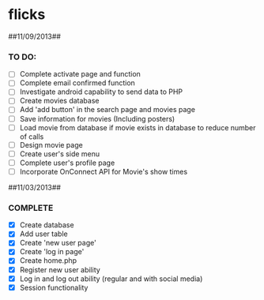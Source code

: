 flicks
======
##11/09/2013##

### TO DO: ###
  + [ ] Complete activate page and function
  + [ ] Complete email confirmed function
  + [ ] Investigate android capability to send data to PHP
  + [ ] Create movies database
  + [ ] Add 'add button' in the search page and movies page
  + [ ] Save information for movies (Including posters)
  + [ ] Load movie from database if movie exists in database to reduce number of calls
  + [ ] Design movie page
  + [ ] Create user's side menu
  + [ ] Complete user's profile page
  + [ ] Incorporate OnConnect API for Movie's show times
  
##11/03/2013##

### COMPLETE ###
  + [x] Create database
  + [x] Add user table
  + [x] Create 'new user page'
  + [x] Create 'log in page'
  + [x] Create home.php
  + [x] Register new user ability
  + [x] Log in and log out ability (regular and with social media)
  + [x] Session functionality
